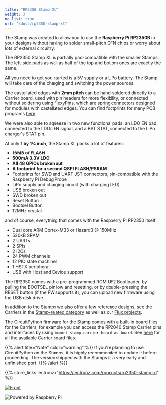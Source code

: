 ```yaml
---
title: "RP2350 Stamp XL"
weight: 3
no_list: true
url: "/docs/rp2350-stamp-xl"
---
```


The Stamp was created to allow you to use the **Raspberry Pi RP2350B** in your designs without having to solder small-pitch QFN chips or worry about lots of external circuitry.

The RP2350 Stamp XL is partially pad-compatible with the smaller Stamps. The left-side pads as well as half of the top and bottom ones are exactly the same.

All you need to get you started is a 5V supply or a LiPo battery. The Stamp will take care of the charging and switching the power sources.

The castellated edges with **2mm pitch** can be hand-soldered directly to a Carrier board, used with pin headers for more flexibility, or connected without soldering using [FlexyPins](/docs/flexypin), which are spring connectors designed for modules with castellated edges. You can find footprints for many PCB programs [here](https://github.com/solderparty/rp2xxx_stamp_footprints).

We were also able to squeeze in two new functional pads: an LDO EN pad, connected to the LDOs EN signal, and a BAT STAT, connected to the LiPo charger's STAT pin.

At only **1 by 1¾ inch**, the Stamp XL packs a lot of features:
* **16MB of FLASH**
* **500mA 3.3V LDO**
* **All 48 GPIOs broken out**
* **A footprint for a second QSPI FLASH/PSRAM**
* Footprints for SWD and UART JST connectors, pin-compatible with the Raspberry Pi Debug Probe
* LiPo supply and charging circuit (with charging LED)
* USB broken out
* SWD broken out
* Reset Button
* Bootsel Button
* 12MHz crystal

and of course, everything that comes with the Raspberry Pi RP2350 itself:
* Dual core ARM Cortex-M33 or Hazard3 @ 150MHz
* 520kB SRAM
* 2 UARTs
* 2 SPIs
* 2 I2Cs
* 24 PWM channels
* 12 PIO state machines
* 1 HSTX peripheral
* USB with Host and Device support

The RP2350 comes with a pre-programmed ROM UF2 Bootloader, by pulling the BOOTSEL pin low and resetting, or by double-pressing the RESET button (if the FW supports it), you can upload new firmware using the USB disk drive.

In addition to the Stamps we also offer a few reference designs, see the Carriers in the [Stamp-related category](/docs/rp2xxx-stamp-related) as well as our [Flux projects](/docs/flux).

The CircuitPython firmware for the Stamp comes with a built-in board files for the Carriers, for example you can access the RP2040 Stamp Carrier pins and interfaces by using `import stamp_carrier_board as board`. See [here](https://github.com/adafruit/circuitpython/tree/main/ports/raspberrypi/boards/solderparty_rp2040_stamp) for all the available Carrier board files.

{{% alert title="Note" color="warning" %}}
If you're planning to use CircuitPython on the Stamps, it is highly recommended to update it before proceeding. The version shipped with the Stamps is a very early and unfinished port.
{{% /alert %}}

{{% store_links lectronz="https://lectronz.com/products/rp2350-stamp-xl" %}}

<div class="text-center">

[![Front](/docs/rp2350-stamp-xl/front_xl.jpg)](/docs/rp2350-stamp-xl/front_xl.jpg)

</div>

<div class="col-4 mx-auto">

![Powered by Raspberry Pi](/powered-by-raspberry-pi.png)

</div>
